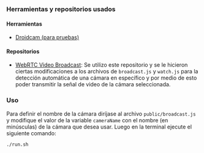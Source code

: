 
### Herramientas y repositorios usados
#### Herramientas
- [Droidcam (para pruebas)](https://droidcam.app/)
#### Repositorios
- [WebRTC Video Broadcast](https://github.com/TannerGabriel/WebRTC-Video-Broadcast): Se utilizo este repositorio y se le hicieron ciertas modificaciones a los archivos de `broadcast.js` y `watch.js` para la detección automática de una cámara en específico y por medio de esto poder transmitir la señal de video de la cámara seleccionada.

### Uso
Para definir el nombre de la cámara diríjase al archivo `public/broadcast.js` y modifique el valor de la variable `cameraName` con el nombre (en minúsculas) de la cámara que desea usar.
Luego en la terminal ejecute el siguiente comando:
```sh
./run.sh
```


